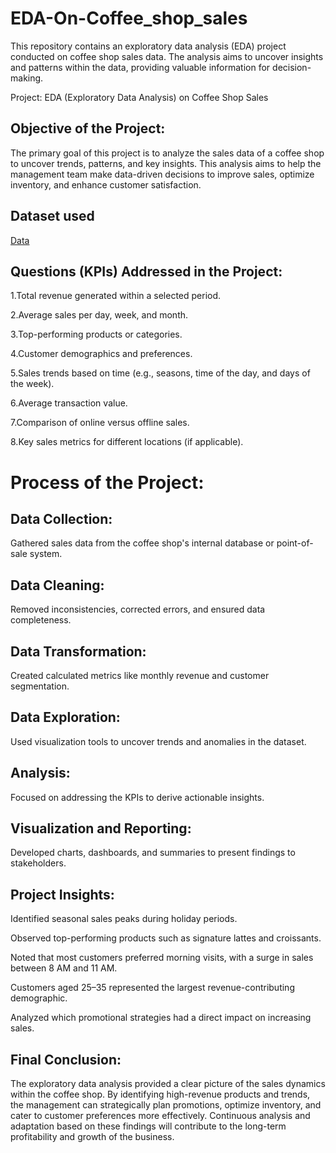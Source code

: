 # EDA-On-Coffee_shop_sales
This repository contains an exploratory data analysis (EDA) project conducted on coffee shop sales data. The analysis aims to uncover insights and patterns within the data, providing valuable information for decision-making.

Project: EDA (Exploratory Data Analysis) on Coffee Shop Sales

## Objective of the Project: 
The primary goal of this project is to analyze the sales data of a coffee shop to uncover trends, patterns, and key insights. This analysis aims to help the management team make data-driven decisions to improve sales, optimize inventory, and enhance customer satisfaction.
## Dataset used
<a href ="https://github.com/Snehakumarishaw/EDA-On-Coffee_shop_sales/blob/main/cofee%20sales/Coffee%20Shop%20Sales.xlsx">Data</a>

## Questions (KPIs) Addressed in the Project:

1.Total revenue generated within a selected period.

2.Average sales per day, week, and month.

3.Top-performing products or categories.

4.Customer demographics and preferences.

5.Sales trends based on time (e.g., seasons, time of the day, and days of the week).


6.Average transaction value.

7.Comparison of online versus offline sales.

8.Key sales metrics for different locations (if applicable).

# Process of the Project:

## Data Collection:
Gathered sales data from the coffee shop's internal database or point-of-sale system.

## Data Cleaning: 
Removed inconsistencies, corrected errors, and ensured data completeness.

## Data Transformation:
Created calculated metrics like monthly revenue and customer segmentation.

## Data Exploration:
Used visualization tools to uncover trends and anomalies in the dataset.

## Analysis: 
Focused on addressing the KPIs to derive actionable insights.

## Visualization and Reporting:
Developed charts, dashboards, and summaries to present findings to stakeholders.

## Project Insights:

Identified seasonal sales peaks during holiday periods.

Observed top-performing products such as signature lattes and croissants.

Noted that most customers preferred morning visits, with a surge in sales between 8 AM and 11 AM.

Customers aged 25–35 represented the largest revenue-contributing demographic.

Analyzed which promotional strategies had a direct impact on increasing sales.

## Final Conclusion:
The exploratory data analysis provided a clear picture of the sales dynamics within the coffee shop. By identifying high-revenue products and trends, the management can strategically plan promotions, optimize inventory, and cater to customer preferences more effectively. Continuous analysis and adaptation based on these findings will contribute to the long-term profitability and growth of the business.


